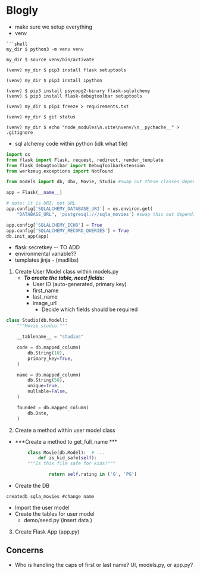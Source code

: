 # Blogly

- make sure we setup everything
- venv
```shell
```shell
my_dir $ python3 -m venv venv

my_dir $ source venv/bin/activate

(venv) my_dir $ pip3 install flask setuptools

(venv) my_dir $ pip3 install ipython

(venv) $ pip3 install psycopg2-binary flask-sqlalchemy
(venv) $ pip3 install flask-debugtoolbar setuptools

(venv) my_dir $ pip3 freeze > requirements.txt

(venv) my_dir $ git status

(venv) my_dir $ echo "node_modules\n.vite\nvenv/\n__pychache__" > .gitignore

```

- sql alchemy code within python (idk what file)

```python
import os
from flask import Flask, request, redirect, render_template
from flask_debugtoolbar import DebugToolbarExtension
from werkzeug.exceptions import NotFound

from models import db, dbx, Movie, Studio #swap out these classes depending on project

app = Flask(__name__)

# note: it is URI, not URL
app.config['SQLALCHEMY_DATABASE_URI'] = os.environ.get(
    "DATABASE_URL", 'postgresql:///sqla_movies') #swap this out depending on DB being used

app.config['SQLALCHEMY_ECHO'] = True
app.config['SQLALCHEMY_RECORD_QUERIES'] = True
db.init_app(app)

```

- flask secretkey -- TO ADD
- environmental variable??
- templates jinja - (madlibs)


1. Create User Model class within models.py
    - ***To create the table, need fields:***
        - User ID (auto-generated, primary key)
        - first_name
        - last_name
        - image_url
            - Decide which fields should be required

```python
class Studio(db.Model):
    """Movie studio."""

    __tablename__ = "studios"

    code = db.mapped_column(
        db.String(10),
        primary_key=True,
    )

    name = db.mapped_column(
        db.String(50),
        unique=True,
        nullable=False,
    )

    founded = db.mapped_column(
        db.Date,
    )
```
2. Create a method within user model class
- ***Create a method to  get_full_name ***

```python
        class Movie(db.Model):  # ...
            def is_kid_safe(self):
        """Is this film safe for kids?"""

                return self.rating in ('G', 'PG')
```


- Create the DB
```shell
createdb sqla_movies #change name
```
- Import the user model
- Create the tables for user model
    - demo/seed.py (insert data )


3. Create Flask App (app.py)







## Concerns
- Who is handling the caps of first or last name? UI, models.py, or app.py?
